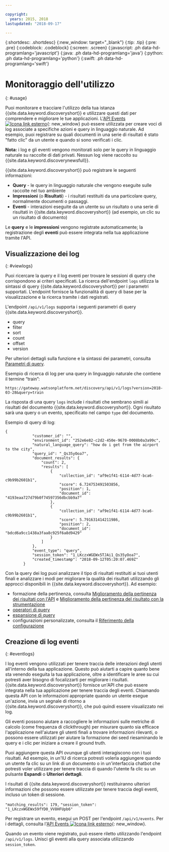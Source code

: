 ```yaml
---

copyright:
  years: 2015, 2018
lastupdated: "2018-09-17"

---
```


{:shortdesc: .shortdesc}
{:new_window: target="_blank"}
{:tip: .tip}
{:pre: .pre}
{:codeblock: .codeblock}
{:screen: .screen}
{:javascript: .ph data-hd-programlang='javascript'}
{:java: .ph data-hd-programlang='java'}
{:python: .ph data-hd-programlang='python'}
{:swift: .ph data-hd-programlang='swift'}

# Monitoraggio dell'utilizzo
{: #usage}

Puoi monitorare e tracciare l'utilizzo della tua istanza {{site.data.keyword.discoveryshort}} e utilizzare questi dati per comprendere e migliorare le tue applicazioni. L'[API Events ![Icona link esterno](../../icons/launch-glyph.svg "Icona link esterno")](https://www.ibm.com/watson/developercloud/discovery/api/v1/curl.html?curl#events-and-feedback-api){: new_window} può essere utilizzata per creare voci di log associate a specifiche azioni e query in linguaggio naturale. Ad esempio, puoi registrare su quali documenti in una serie di risultati è stato "fatto clic" da un utente e quando si sono verificati i clic.

**Nota:** i log e gli eventi vengono monitorati solo per le query in linguaggio naturale su raccolte di dati privati. Nessun log viene raccolto su {{site.data.keyword.discoverynewsfull}}.

{{site.data.keyword.discoveryshort}} può registrare le seguenti informazioni:
- **Query** - le query in linguaggio naturale che vengono eseguite sulle raccolte nel tuo ambiente 
- **Impressioni** (o **Risultati**) -  i risultati restituiti da una particolare query, normalmente documenti o passaggi. 
- **Eventi** - interazioni eseguite da un utente su un risultato o una serie di risultati in {{site.data.keyword.discoveryshort}} (ad esempio, un clic su un risultato di documento)

Le **query** e le **impressioni** vengono registrate automaticamente; la registrazione degli **eventi** può essere integrata nella tua applicazione tramite l'API.

## Visualizzazione dei log
{: #viewlogs}

Puoi ricercare la query e il log eventi per trovare le sessioni di query che corrispondono ai criteri specificati. La ricerca dell'endpoint `logs` utilizza la sintassi di query {{site.data.keyword.discoveryshort}} per i parametri supportati. L'endpoint fornisce la funzionalità di query di base per la visualizzazione e la ricerca tramite i dati registrati.  

L'endpoint `/api/v1/logs` supporta i seguenti parametri di query {{site.data.keyword.discoveryshort}}.
- query 
- filter
- sort
- count 
- offset
- version

Per ulteriori dettagli sulla funzione e la sintassi dei parametri, consulta [Parametri di query](/docs/services/discovery/query-parameters.html).

Esempio di ricerca di log per una query in linguaggio naturale che contiene il termine “train”:

`https://gateway.watsonplatform.net/discovery/api/v1/logs?version=2018-03-28&query=train`

La risposta di una query `logs` include i risultati che sembrano simili ai risultati del documento {{site.data.keyword.discoveryshort}}. Ogni risultato sarà una query o un evento, specificato nel campo `type` del documento.  

Esempio di query di log:

```
{
            "customer_id": "",
            "environment_id": "252e6e82-c2d2-450e-9670-0008b0a3a99c",
            "natural_language_query": "how do i get from the airport to the city",
            "query_id": "_Qs35yOoa7",
            "document_results": {
                "count": 2,
                "results": [
                    {
                        "collection_id": "af9e1f41-6114-4d77-bca6-c9b99b2601b1",
                        "score": 6.724753491503856,
                        "position": 1,
                        "document_id": "4193eaa727d79b0f74597356dbcbb9a7"
                    },
                    {
                        "collection_id": "af9e1f41-6114-4d77-bca6-c9b99b2601b1",
                        "score": 5.791631414211986,
                        "position": 2,
                        "document_id": "bdcd6a9cc1438a3faa8c925f6a8d9429"
                    }
                ]
            },
            "event_type": "query",
            "session_token": "1_LKczxWGEWx5TJAi1_Qs35yOoa7",
            "created_timestamp": "2018-09-12T05:20:07.469Z"
        }
```

Con la query dei log puoi analizzare il tipo di risultati restituiti ai tuoi utenti finali e analizzare i modi per migliorare la qualità dei risultati utilizzando gli approcci disponibili in {{site.data.keyword.discoveryshort}}. Ad esempio: 
- formazione della pertinenza, consulta [Miglioramento della pertinenza dei risultati con l'API](/docs/services/discovery/train.html) e [Miglioramento della pertinenza del risultato con la strumentazione](/docs/services/discovery/train-tooling.html)
- [operatori di query](/docs/services/discovery/query-operators.html)
- [espansione di query](/docs/services/discovery/using.html#query-expansion)
- configurazioni personalizzate, consulta il [Riferimento della configurazione](/docs/services/discovery/custom-config.html)

## Creazione di log eventi
{: #eventlogs}

I log eventi vengono utilizzati per tenere traccia delle interazioni degli utenti all'interno della tua applicazione. Questo può aiutarti a capire quanto bene sta venendo eseguita la tua applicazione, oltre a identificare le aree su cui potresti aver bisogno di focalizzarti per migliorare i risultati. {{site.data.keyword.discoveryshort}} fornisce un'API che può essere integrata nella tua applicazione per tenere traccia degli eventi. Chiamando questa API con le informazioni appropriate quando un utente esegue un'azione, invia un segnale di ritorno a {{site.data.keyword.discoveryshort}}, che può quindi essere visualizzato nei log. 

Gli eventi possono aiutare a raccogliere le informazioni sulle metriche di calcolo (come frequenza di clickthrough) per misurare quanto sia efficace l'applicazione nell'aiutare gli utenti finali a trovare informazioni rilevanti, o possono essere utilizzati per aiutare la formazione dei seed riesaminando le query e i clic per iniziare a creare il ground truth. 

Puoi aggiungere questa API ovunque gli utenti interagiscono con i tuoi risultati. Ad esempio, in un'IU di ricerca potresti volerla aggiungere quando un utente fa clic su un link di un documento o in un'interfaccia chatbot che potresti voler utilizzare per tenere traccia di quando l'utente fa clic su un pulsante **Espandi** o **Ulteriori dettagli**.

I risultati di {{site.data.keyword.discoveryshort}} restituiranno ulteriori informazioni che possono essere utilizzate per tenere traccia degli eventi, incluso un token di sessione. 

`"matching_results": 179,`
`"session_token": "1_LKczxWGEWx59fYD0_VV8HFUpb6"`

Per registrare un evento, esegui un POST per l'endpoint `/api/v1/events`. Per i dettagli, consulta
l'[API Events ![Icona link esterno](../../icons/launch-glyph.svg "Icona link esterno")](https://www.ibm.com/watson/developercloud/discovery/api/v1/curl.html?curl#events-and-feedback-api){: new_window}.

Quando un evento viene registrato, può essere riletto utilizzando l'endpoint `/api/v1/logs`. Unisci gli eventi alla query associata utilizzando `session_token`.
